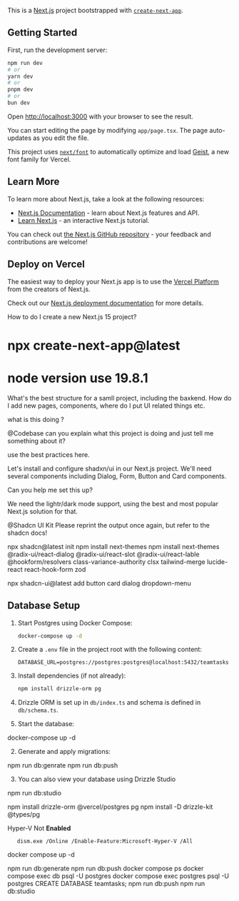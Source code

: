 This is a [Next.js](https://nextjs.org) project bootstrapped with [`create-next-app`](https://nextjs.org/docs/app/api-reference/cli/create-next-app).

## Getting Started

First, run the development server:

```bash
npm run dev
# or
yarn dev
# or
pnpm dev
# or
bun dev
```

Open [http://localhost:3000](http://localhost:3000) with your browser to see the result.

You can start editing the page by modifying `app/page.tsx`. The page auto-updates as you edit the file.

This project uses [`next/font`](https://nextjs.org/docs/app/building-your-application/optimizing/fonts) to automatically optimize and load [Geist](https://vercel.com/font), a new font family for Vercel.

## Learn More

To learn more about Next.js, take a look at the following resources:

- [Next.js Documentation](https://nextjs.org/docs) - learn about Next.js features and API.
- [Learn Next.js](https://nextjs.org/learn) - an interactive Next.js tutorial.

You can check out [the Next.js GitHub repository](https://github.com/vercel/next.js) - your feedback and contributions are welcome!

## Deploy on Vercel

The easiest way to deploy your Next.js app is to use the [Vercel Platform](https://vercel.com/new?utm_medium=default-template&filter=next.js&utm_source=create-next-app&utm_campaign=create-next-app-readme) from the creators of Next.js.

Check out our [Next.js deployment documentation](https://nextjs.org/docs/app/building-your-application/deploying) for more details.

How to do I create a new Next.js  15 project?
# npx create-next-app@latest

# node version use 19.8.1

 What's the best structure for a samll project, including the baxkend. How do I add new pages, components, where do I put  UI related things etc.

 what is this doing ?

 @Codebase  can you explain what this project is doing and just tell me something about it?

 use the best practices here.


 Let's install and configure shadxn/ui in our Next.js  project. We'll need several components including Dialog, Form, Button and Card components.

 Can you help me set this up?

 We need the lightr/dark mode support, using the best
 and most popular Next.js solution for that.


 @Shadcn UI Kit Please reprint the output once again,  but refer to the shadcn docs!

 npx shadcn@latest init
 npm install next-themes
 npm install next-themes @radix-ui/react-dialog @radix-ui/react-slot @radix-ui/react-lable @hookform/resolvers class-variance-authority clsx tailwind-merge lucide-react react-hook-form zod

 npx shadcn-ui@latest add button card dialog dropdown-menu

## Database Setup

1. Start Postgres using Docker Compose:

   ```bash
   docker-compose up -d
   ```

2. Create a `.env` file in the project root with the following content:

   ```env
   DATABASE_URL=postgres://postgres:postgres@localhost:5432/teamtasks
   ```

3. Install dependencies (if not already):

   ```bash
   npm install drizzle-orm pg
   ```

4. Drizzle ORM is set up in `db/index.ts` and schema is defined in `db/schema.ts`.

1. Start the database:

docker-compose up -d

2. Generate and apply migrations:

npm run db:genrate
npm run db:push

3. You can also view your database using Drizzle Studio

npm run db:studio



npm install drizzle-orm @vercel/postgres pg
npm  install -D drizzle-kit @types/pg

Hyper-V Not **Enabled**

       dism.exe /Online /Enable-Feature:Microsoft-Hyper-V /All


docker compose up -d

npm run db:generate
npm run db:push
docker compose ps
docker compose exec db psql -U postgres
docker compose exec postgres psql -U postgres
CREATE DATABASE teamtasks;
npm run db:push
npm run db:studio